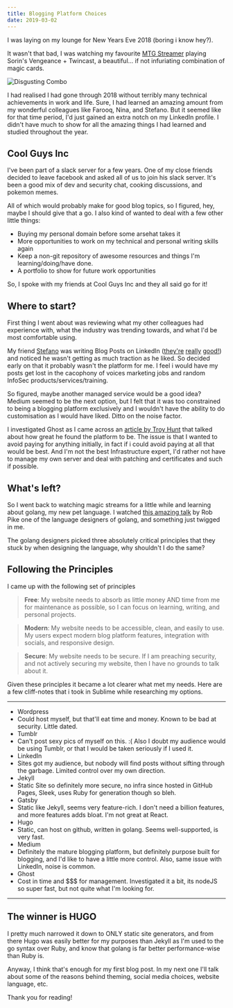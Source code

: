 ```yaml
---
title: Blogging Platform Choices
date: 2019-03-02
---
```


I was laying on my lounge for New Years Eve 2018 (boring i know hey?). 

It wasn't that bad, I was watching my favourite [MTG Streamer](https://www.youtube.com/channel/UCg1tU3i6z52tAZunIPhCS4w) playing Sorin's Vengeance + Twincast, a beautiful... if not infuriating combination of magic cards.

![Disgusting Combo](../../img/posts/2019-mar3-sorin.jpg)

I had realised I had gone through 2018 without terribly many technical achievements in work and life. Sure, I had learned an amazing amount from my wonderful colleagues like Farooq, Nina, and Stefano. But it seemed like for that time period, I'd just gained an extra notch on my LinkedIn profile. I didn't have much to show for all the amazing things I had learned and studied throughout the year.

## Cool Guys Inc

I've been part of a slack server for a few years.  One of my close friends decided to leave facebook  and asked all of us to join his slack server. It's been a good mix of dev and security chat, cooking discussions, and pokemon memes.

All of which would probably make for good blog topics, so I figured, hey, maybe I should give that a go. I also kind of wanted to deal with a few other little things:

* Buying my personal domain before some arsehat takes it
* More opportunities to work on my technical and personal writing skills again
* Keep a non-git repository of awesome resources and things I'm learning/doing/have done.
* A portfolio to show for future work opportunities

So, I spoke with my friends at Cool Guys Inc and they all said go for it!

## Where to start?

First thing I went about was reviewing what my other colleagues had experience with, what the industry was trending towards, and what I'd be most comfortable using.

My friend [Stefano](https://www.linkedin.com/in/stefano-parini-61ba6229/) was writing Blog Posts on LinkedIn ([they're](https://www.linkedin.com/pulse/application-security-program-simple-easy-stefano-parini/) [really](https://www.linkedin.com/pulse/application-security-program-information-noise-stefano-parini/) [good!](https://www.linkedin.com/pulse/application-security-program-volume-velocity-stefano-parini/)) and noticed he wasn't getting as much traction as he liked. So decided early on that it probably wasn't the platform for me. I feel i would have my posts get lost in the cacophony of voices marketing jobs and random InfoSec products/services/training. 

So figured, maybe another managed service would be a good idea? Medium seemed to be the next option, but I felt that it was too constrained to being a blogging platform exclusively and I wouldn't have the ability to do customisation as I would have liked. Ditto on the noise factor.

I investigated Ghost as I came across an [article by Troy Hunt](https://www.troyhunt.com/its-a-new-blog/) that talked about how great he found the platform to be. The issue is that I wanted to avoid paying for anything initially, in fact if i could avoid paying at all that would be best. And I'm not the best Infrastructure expert, I'd rather not have to manage my own server and deal with patching and certificates and such if possible.

## What's left?

So I went back to watching magic streams for a little while and learning about golang, my new pet language. I watched [this amazing talk](https://www.youtube.com/watch?v=rFejpH_tAHM) by Rob Pike one of the language designers of golang, and something just twigged in me.

The golang designers picked three absolutely critical principles that they stuck by when designing the language, why shouldn't I do the same?

## Following the Principles

I came up with the following set of principles

> **Free**: My website needs to absorb as little money AND time from me for maintenance as possible, so I can focus on learning, writing, and personal  projects.

> **Modern**: My website needs to be accessible, clean, and easily to use. My users expect modern blog platform features, integration with socials, and responsive design.

> **Secure**: My website needs to be secure. If I am preaching security, and not actively securing my website, then I have no grounds to talk about it.

Given these principles it became a lot clearer what met my needs. Here are a few cliff-notes that i took in Sublime while researching my options.

---

* Wordpress
 * Could host myself, but that'll eat time and money. Known to be bad at security. Little dated. 
* Tumblr
 * Can't post sexy pics of myself on this. :( Also I doubt my audience would be using Tumblr, or that I would be taken seriously if I used it.
* LinkedIn
 * Sites got my audience, but nobody will find posts without sifting through the garbage. Limited control over my own direction.
* Jekyll
 * Static Site so definitely more secure, no infra since hosted in GitHub Pages, Sleek, uses Ruby for generation though so bleh.
* Gatsby 
 * Static like Jekyll, seems very feature-rich. I don't need a billion features, and more features adds bloat. I'm not great at React.
* Hugo 
 * Static, can host on github, written in golang. Seems well-supported, is very fast. 
* Medium
 * Definitely the mature blogging platform, but definitely purpose built for blogging, and I'd like to have a little more control. Also, same issue with LinkedIn, noise is common.
* Ghost
 * Cost in time and $$$ for management. Investigated it a bit, its nodeJS so super fast, but not quite what I'm looking for.

 ---

## The winner is HUGO

I pretty much narrowed it down to ONLY static site generators, and from there Hugo was easily better for my purposes than Jekyll as I'm used to the go syntax over Ruby, and know that golang is far better performance-wise than Ruby is.

Anyway, I think that's enough for my first blog post. In my next one I'll talk about some of the reasons behind theming, social media choices, website language, etc.

Thank you for reading!
